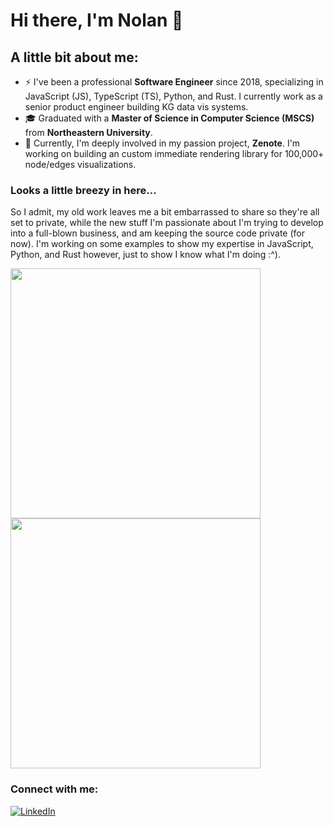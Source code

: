 # Hi there, I'm Nolan 👋

## A little bit about me:

- ⚡ I've been a professional **Software Engineer** since 2018, specializing in JavaScript (JS), TypeScript (TS),  Python, and Rust. I currently work as a senior product engineer building KG data vis systems.
- 🎓 Graduated with a **Master of Science in Computer Science (MSCS)** from **Northeastern University**.
- 🌱 Currently, I'm deeply involved in my passion project, **Zenote**. I'm working on building an custom immediate rendering library for 100,000+ node/edges visualizations.

### Looks a little breezy in here...  

So I admit, my old work leaves me a bit embarrassed to share so they're all set to private, while the new stuff I'm passionate about I'm trying to develop into a full-blown business, and am keeping the source code  private (for now). I'm working on some examples to show my expertise in JavaScript, Python, and Rust however, just to show I know what I'm doing :^).


  <img src="https://github-readme-streak-stats.herokuapp.com?user=eathren&theme=dark&hide_border=true" width="400">
<!--   <img src="https://github-readme-stats.vercel.app/api?username=eathren&show_icons=true&theme=bear" width="400"> -->
  <img src="https://github-readme-stats.vercel.app/api/top-langs/?username=eathren&theme=tokyonight" width="400">


### Connect with me:

[![LinkedIn](https://img.shields.io/badge/LinkedIn-nolanbraman-blue?style=flat-square&logo=linkedin)](https://www.linkedin.com/in/nolanbraman/)

